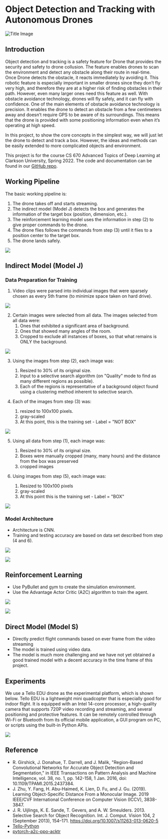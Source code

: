 # Object Detection and Tracking with Autonomous Drones

![Title Image](title.png)

## Introduction

Object detection and tracking is a safety feature for Drone that provides the security and safety to drone collusion. The feature enables drones to scan the environment and detect any obstacle along their route in real-time. Once Drone detects the obstacle, it reacts immediately by avoiding it. This robotic feature is especially important in smaller drones since they don’t fly very high, and therefore they are at a higher risk of finding obstacles in their path. However, even many larger ones need this feature as well. With obstacle avoidance technology, drones will fly safely, and it can fly with confidence. One of the main elements of obstacle avoidance technology is precision. It enables the drone to detect an obstacle from a few centimeters away and doesn’t require GPS to be aware of its surroundings. This means that the drone is provided with some positioning information even when it’s operating at high speed.

In this project, to show the core concepts in the simplest way, we will just let the drone to detect and track a box. However, the ideas and methods can be easily extended to more complicated objects and environment.

This project is for the course CS 670 Advanced Topics of Deep Learning at Clarkson University, Spring 2022. The code and documentation can be found in our [GitHub repo](https://github.com/xinchaosong/CS670_SP2022_Drone).

## Working Pipeline

The basic working pipeline is:

1. The drone takes off and starts streaming.
2. The indirect model (Model J) detects the box and generates the information of the target box (position, dimension, etc.).
3. The reinforcement learning model uses the information in step (2) to give proper commands to the drone.
4. The drone flies follows the commands from step (3) until it flies to a position center to the target box.
5. The drone lands safely.

![](step00.png)

## Indirect Model (Model J)

### Data Preparation for Training

1. Video clips were parsed into individual images that were sparsely chosen as every 5th frame (to minimize space taken on hard drive).

![](step01.png)

2. Certain images were selected from all data. The images selected from all data were:
   1. Ones that exhibited a significant area of background.
   2. Ones that showed many angles of the room.
   3. Cropped to exclude all instances of boxes, so that what remains is ONLY the background.

![](step02.png)

3. Using the images from step (2), each image was:
   1. Resized to 30% of its original size.
   2. Input to a selective search algorithm (on "Quality" mode to find as many different regions as possible).
   3. Each of the regions is representative of a background object found using a clustering method inherent to selective search.

4. Each of the images from step (3) was:
   1. resized to 100x100 pixels.
   2. gray-scaled
   3. At this point, this is the training set - Label = "NOT BOX"
   
![](step03.png)

5. Using all data from step (1), each image was:
   1. Resized to 30% of its original size.
   2. Boxes were manually cropped (many, many hours) and the distance from the box was preserved
   3. cropped images

6. Using images from step (5), each image was:
   1. Resized to 100x100 pixels
   2. gray-scaled
   3. At this point this is the training set - Label = "BOX"

![](step04.png)

### Model Architecture

- Architecture is CNN. 
- Training and testing accuracy are based on data set described from step (4 and 6). 

![](step05.png)

![](step06.png)

## Reinforcement Learning

- Use PyBullet and gym to create the simulation environment.
- Use the Advantage Actor Critic (A2C) algorithm to train the agent.

![](step07.png)

![](step08.png)

## Direct Model (Model S)

- Directly predict flight commands based on ever frame from the video streaming
- The model is trained using video data.
- The model is much more challenging and we have not yet obtained a good trained model with a decent accuracy in the time frame of this project.

## Experiments

We use a Tello EDU drone as the experimental platform, which is shown below. Tello EDU is a lightweight mini quadcopter that is especially good for indoor flight. It is equipped with an Intel 14-core processor, a high-quality camera that supports 720P video recording and streaming, and several positioning and protective features. It can be remotely controlled through Wi-Fi or Bluetooth from its official mobile application, a GUI program on PC, or scripts using the built-in Python APIs.

![](tello.jpg)

## Reference

- R. Girshick, J. Donahue, T. Darrell, and J. Malik, "Region-Based Convolutional Networks for Accurate Object Detection and Segmentation," in IEEE Transactions on Pattern Analysis and Machine Intelligence, vol. 38, no. 1, pp. 142-158, 1 Jan. 2016, doi: 10.1109/TPAMI.2015.2437384.
- J. Zhu, Y. Fang, H. Abu-Haimed, K. Lien, D. Fu, and J. Gu.  (2019). Learning Object-Specific Distance From a Monocular Image. 2019 IEEE/CVF International Conference on Computer Vision (ICCV), 3838-3847.
- J. R. Uijlings, K. E. Sande, T. Gevers, and A. W. Smeulders. 2013. Selective Search for Object Recognition. Int. J. Comput. Vision 104, 2 (September 2013), 154–171. https://doi.org/10.1007/s11263-013-0620-5
- [Tello-Python](https://github.com/dji-sdk/Tello-Python)
- [pytorch-a2c-ppo-acktr](https://github.com/ikostrikov/pytorch-a2c-ppo-acktr-gail)
